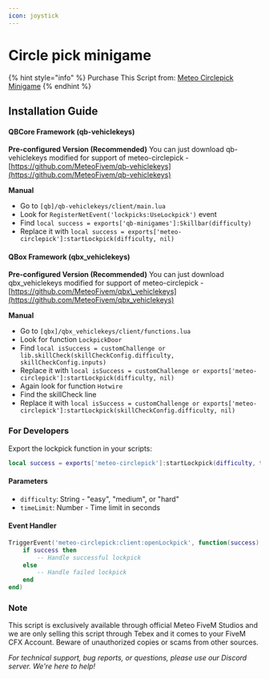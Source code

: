 ```yaml
---
icon: joystick
---
```


# Circle pick minigame

{% hint style="info" %}
Purchase This Script from: [Meteo Circlepick Minigame](https://meteofivem.net/fivem-scripts/prodigy-rp-inspired-circlepick-minigame)
{% endhint %}

## Installation Guide

#### QBCore Framework (qb-vehiclekeys)

**Pre-configured Version (Recommended)** You can just download qb-vehiclekeys modified for support of meteo-circlepick - [https://github.com/MeteoFivem/qb-vehiclekeys](https://github.com/MeteoFivem/qb-vehiclekeys)

**Manual**

* Go to `[qb]/qb-vehiclekeys/client/main.lua`
* Look for `RegisterNetEvent('lockpicks:UseLockpick')` event
* Find `local success = exports['qb-minigames']:Skillbar(difficulty)`
* Replace it with `local success = exports['meteo-circlepick']:startLockpick(difficulty, nil)`

#### QBox Framework (qbx\_vehiclekeys)

**Pre-configured Version (Recommended)** You can just download qbx\_vehiclekeys modified for support of meteo-circlepick - [https://github.com/MeteoFivem/qbx\_vehiclekeys](https://github.com/MeteoFivem/qbx_vehiclekeys)

**Manual**

* Go to `[qbx]/qbx_vehiclekeys/client/functions.lua`
* Look for function `LockpickDoor`
* Find `local isSuccess = customChallenge or lib.skillCheck(skillCheckConfig.difficulty, skillCheckConfig.inputs)`
* Replace it with `local isSuccess = customChallenge or exports['meteo-circlepick']:startLockpick(difficulty, nil)`
* Again look for function `Hotwire`
* Find the skillCheck line
* Replace it with `local isSuccess = customChallenge or exports['meteo-circlepick']:startLockpick(skillCheckConfig.difficulty, nil)`

### For Developers

Export the lockpick function in your scripts:

```lua
local success = exports['meteo-circlepick']:startLockpick(difficulty, timeLimit)
```

#### Parameters

* `difficulty`: String - "easy", "medium", or "hard"
* `timeLimit`: Number - Time limit in seconds

#### Event Handler

```lua
TriggerEvent('meteo-circlepick:client:openLockpick', function(success)
    if success then
        -- Handle successful lockpick
    else
        -- Handle failed lockpick
    end
end)
```

### Note

This script is exclusively available through official Meteo FiveM Studios and we are only selling this script through Tebex and it comes to your FiveM CFX Account. Beware of unauthorized copies or scams from other sources.

_For technical support, bug reports, or questions, please use our Discord server. We're here to help!_

